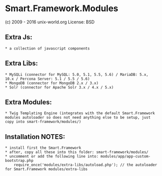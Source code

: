 # Smart.Framework.Modules
(c) 2009 - 2016 unix-world.org
License: BSD

## Extra Js:
	* a collection of javascript components

## Extra Libs:
	* MySQLi (connector for MySQL: 5.0, 5.1, 5.5, 5.6) / MariaDB: 5.x, 10.x / Percona Server: 5.1 / 5.5 / 5.6)
	* MongoDB (connector for MongoDB 2.x / 3.x)
	* Solr (connector for Apache Solr 3.x / 4.x / 5.x)

## Extra Modules:
	* Twig Templating Engine (integrates with the default Smart.Framework modules autoloader so does not need anything else to be setup, just copy into smart-framework/modules/)

## Installation NOTES:
	* install first the Smart.Framework
	* after, copy all these into this folder: smart-framework/modules/
	* uncomment or add the following line into: modules/app/app-custom-bootstrap.php
		require_once('modules/extra-libs/autoload.php'); // the autoloader for Smart.Framework modules/extra-libs


